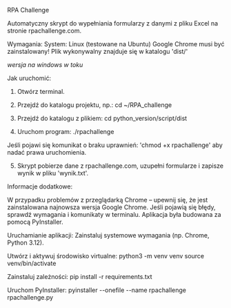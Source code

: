 RPA Challenge

Automatyczny skrypt do wypełniania formularzy z danymi z pliku Excel na stronie rpachallenge.com.

Wymagania:
System: Linux (testowane na Ubuntu)
Google Chrome musi być zainstalowany!
Plik wykonywalny znajduje się w katalogu 'dist/'

*wersja na windows w toku*

Jak uruchomić:
1. Otwórz terminal.
2. Przejdź do katalogu projektu, np.:
cd ~/RPA_challenge

3. Przejdź do katalogu z plikiem:
cd python_version/script/dist

4. Uruchom program:
./rpachallenge

Jeśli pojawi się komunikat o braku uprawnień: 'chmod +x rpachallenge' aby nadać prawa uruchomienia.

5. Skrypt pobierze dane z rpachallenge.com, uzupełni formularze i zapisze wynik w pliku 'wynik.txt'.

Informacje dodatkowe:

W przypadku problemów z przeglądarką Chrome – upewnij się, że jest zainstalowana najnowsza wersja Google Chrome.
Jeśli pojawią się błędy, sprawdź wymagania i komunikaty w terminalu.
Aplikacja była budowana za pomocą PyInstaller.

Uruchamianie aplikacji:
Zainstaluj systemowe wymagania (np. Chrome, Python 3.12).

Utwórz i aktywuj środowisko virtualne:
python3 -m venv venv
source venv/bin/activate

Zainstaluj zależności:
pip install -r requirements.txt

Uruchom PyInstaller:
pyinstaller --onefile --name rpachallenge rpachallenge.py
